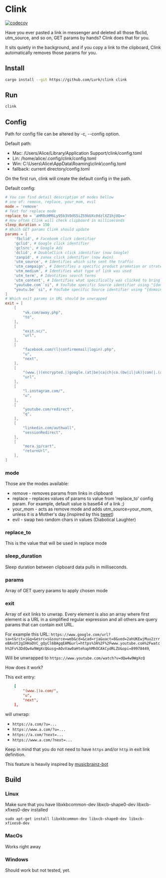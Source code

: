 # Clink

[![codecov](https://codecov.io/gh/Lurk/clink/graph/badge.svg?token=8GDMOGEL4C)](https://codecov.io/gh/Lurk/clink)

Have you ever pasted a link in messenger and deleted all those fbclid, utm_source, and so on, GET params by hands? Clink does that for you.

It sits quietly in the background, and if you copy a link to the clipboard, Clink automatically removes those params for you.

## Install

```sh
cargo install --git https://github.com/Lurk/clink clink 
```

## Run

```sh
clink
```

## Config

Path for config file can be altered by -c, --config option.

Default path:
* Mac: /Users/Alice/Library/Application Support/clink/config.toml
* Lin: /home/alice/.config/clink/config.toml
* Win: C:\Users\Alice\AppData\Roaming\clink\config.toml
* fallback: current directory/config.toml


On the first run, clink will create the default config in the path.

Default config:

```toml
# You can find detail description of modes bellow
# one of: remove, replace, your_mom, evil
mode = 'remove' 
# Text for replace mode  
replace_to = 'aHR0cHM6Ly95b3V0dS5iZS9kUXc0dzlXZ1hjUQ==' 
# How often Clink will check clipboard in milliseconds
sleep_duration = 150
# Which GET params Clink should update
params = [
    'fbclid', # Facebook click identifier
    'gclid', # Google click identifier
    'gclsrc', # Google Ads
    'dclid', # DoubleClick click identifier (now Google)
    'zanpid', # zanox click identifier (now Awin)
    'utm_source', # Identifies which site sent the traffic 
    'utm_campaign', # Identifies a specific product promotion or strategic campaign
    'utm_medium', # Identifies what type of link was used
    'utm_term', # Identifies search terms
    'utm_content', # Identifies what specifically was clicked to bring the user to the site
    "youtube.com``si", # YouTube specific Source identifier using "{domain}``{param}" pattern
    "youtu.be``si", # YouTube specific Source identifier using "{domain}``{param}" pattern
]
# Which exit params in URL should be unwrapped
exit = [
    [
        "vk.com/away.php",
        "to",
    ],
    [
        "exit.sc/",
        "url",
    ],
    [
        "facebook.com/(l|confirmemail|login).php",
        "u",
        "next",
    ],
    [
        "(www.|)(encrypted.|)google.(at|be|ca|ch|co.(bw|il|uk)|com(|.(ar|au|br|eg|tr|tw))|cl|de|dk|es|fr|nl|pl|se)/url",
        "url",
    ],
    [
        "l.instagram.com/",
        "u",
    ],
    [
        "youtube.com/redirect",
        "q",
    ],
    [
        "linkedin.com/authwall",
        "sessionRedirect",
    ],
    [
        "mora.jp/cart",
        "returnUrl",
    ],
] 
```

### mode

Those are the modes available:

* remove - removes params from links in clipboard
* replace - replaces values of params to value from 'replace_to' config param. For example, default value is base64 of a link ;) 
* your_mom - acts as remove mode and adds utm_source=your_mom, unless it is a Mother's day.(inspired by this [tweet](https://twitter.com/ftrain/status/1359138516681314311?s=21))
* evil -  swap two random chars in values (Diabolical Laughter)

### replace_to

This is the value that will be used in replace mode

### sleep_duration

Sleep duration between clipboard data pulls in milliseconds. 


### params

Array of GET query params to apply chosen mode

### exit

Array of exit links to unwrap. Every element is also an array where first element is a URL in a simplified regular
expression and all others are query params that can contain exit URL.

For example this URL: `https://www.google.com/url?sa=t&rct=j&q=&esrc=s&source=web&cd=&cad=rja&uact=8&ved=2ahUKEwjMuu2zrreBAxUt2gIHHaDVC_gQyCl6BAgqEAM&url=https%3A%2F%2Fwww.youtube.com%2Fwatch%3Fv%3DdQw4w9WgXcQ&usg=AOvVaw0aHtehaphMhOCAkCydRLZU&opi=89978449`, 

Will be unwrapped to `https://www.youtube.com/watch?v=dQw4w9WgXcQ`

How does it work? 

This exit entry: 
```toml
    [
        "(www.|)a.com/",
        "u",
        "next",
    ],
```

will unwrap:

* `https://a.com/?u=...`
* `https://www.a.com/?u=...`
* `https://a.com/?next=...`
* `https://www.a.com/?next=...`

Keep in mind that you do not need to have `https` and/or `http` in exit link definition. 

This feature is heavily inspired by [musicbrainz-bot](https://github.com/Freso/musicbrainz-bot/blob/82e37124cdea83f639d133136809fcb898a3ff2b/exit_url_cleanup.py#L19-L38)

## Build

### Linux

Make sure that you have libxkbcommon-dev libxcb-shape0-dev libxcb-xfixes0-dev installed 
```
sudo apt-get install libxkbcommon-dev libxcb-shape0-dev libxcb-xfixes0-dev
```

### MacOs

Works right away

### Windows

Should work but not tested, yet.

